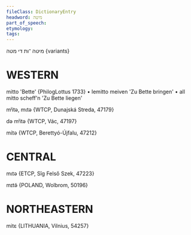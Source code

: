 ```yaml
---
fileClass: DictionaryEntry
headword: מיטה
part_of_speech: 
etymology: 
tags: 
---
```

מיטה
־ות
די
מטה {variants}

WESTERN
========

mitto 'Bette' {PhilogLottus 1733}
	•	lemitto meiven 'Zu Bette bringen'
	•	all mitto scheff'n 'Zu Bette liegen'

mʲitə, mɩtə {WTCP, Dunajská Streda, 47179}

də mʲitə {WTCP, Vác, 47197}

mɩ́tə {WTCP, Berettyó-Újfalu, 47212}

CENTRAL
========

mɩtə {ETCP, Sîg Felső Szek, 47223}

mɪtə̃ {POLAND, Wolbrom, 50196}

NORTHEASTERN
==============

mitɛ {LITHUANIA, Vilnius, 54257}